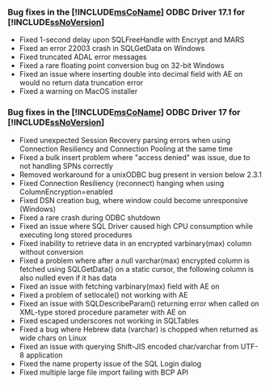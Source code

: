 ### Bug fixes in the [!INCLUDE[msCoName](../../includes/msconame_md.md)] ODBC Driver 17.1 for [!INCLUDE[ssNoVersion](../../includes/ssnoversion_md.md)]

- Fixed 1-second delay upon SQLFreeHandle with Encrypt and MARS
- Fixed an error 22003 crash in SQLGetData on Windows
- Fixed truncated ADAL error messages
- Fixed a rare floating point conversion bug on 32-bit Windows
- Fixed an issue where inserting double into decimal field with AE on would no return data truncation error
- Fixed a warning on MacOS installer

### Bug fixes in the [!INCLUDE[msCoName](../../includes/msconame_md.md)] ODBC Driver 17 for [!INCLUDE[ssNoVersion](../../includes/ssnoversion_md.md)]

- Fixed unexpected Session Recovery parsing errors when using Connection Resiliency and Connection Pooling at the same time
- Fixed a bulk insert problem where "access denied" was issue, due to not handling SPNs correctly
- Removed workaround for a unixODBC bug present in version below 2.3.1
- Fixed Connection Resiliency (reconnect) hanging when using ColumnEncryption=enabled
- Fixed DSN creation bug, where window could become unresponsive (Windows)
- Fixed a rare crash during ODBC shutdown
- Fixed an issue where SQL Driver caused high CPU consumption while executing long stored procedures
- Fixed inability to retrieve data in an encrypted varbinary(max) column without conversion
- Fixed a problem where after a null varchar(max) encrypted column is fetched using SQLGetData() on a static cursor, the following column is also nulled even if it has data
- Fixed an issue with fetching varbinary(max) field with AE on
- Fixed a problem of setlocale() not working with AE
- Fixed an issue with SQLDescribeParam() returning error when called on XML-type stored procedure parameter with AE on
- Fixed escaped underscores not working in SQLTables
- Fixed a bug where Hebrew data (varchar) is chopped when returned as wide chars on Linux
- Fixed an issue with querying Shift-JIS encoded char/varchar from UTF-8 application
- Fixed the name property issue of the SQL Login dialog
- Fixed multiple large file import failing with BCP API
